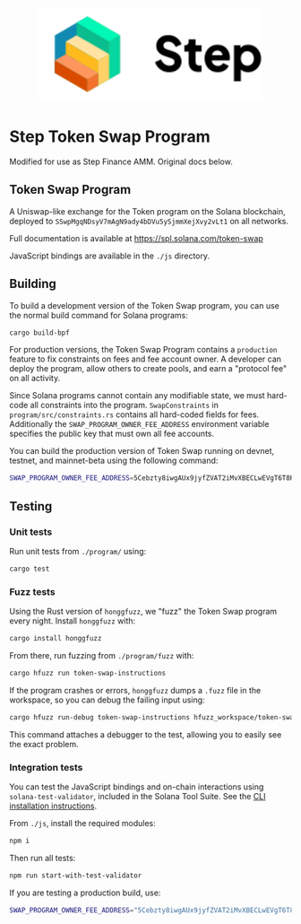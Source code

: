 <h1 align="center">
  <br>
   <img width="400" src="https://github.com/step-finance/call-option-rewards/blob/main/logo.svg?raw=true" alt="step logo"/>
  <br>
</h1>

# Step Token Swap Program

Modified for use as Step Finance AMM. Original docs below.

## Token Swap Program

A Uniswap-like exchange for the Token program on the Solana blockchain, deployed
to `SSwpMgqNDsyV7mAgN9ady4bDVu5ySjmmXejXvy2vLt1` on all networks.

Full documentation is available at https://spl.solana.com/token-swap

JavaScript bindings are available in the `./js` directory.

## Building

To build a development version of the Token Swap program, you can use the normal
build command for Solana programs:

```sh
cargo build-bpf
```

For production versions, the Token Swap Program contains a `production` feature
to fix constraints on fees and fee account owner. A developer can
deploy the program, allow others to create pools, and earn a "protocol fee" on
all activity.

Since Solana programs cannot contain any modifiable state, we must hard-code
all constraints into the program. `SwapConstraints` in `program/src/constraints.rs`
contains all hard-coded fields for fees. Additionally the
`SWAP_PROGRAM_OWNER_FEE_ADDRESS` environment variable specifies the public key
that must own all fee accounts.

You can build the production version of Token Swap running on devnet, testnet, and
mainnet-beta using the following command:

```sh
SWAP_PROGRAM_OWNER_FEE_ADDRESS=5Cebzty8iwgAUx9jyfZVAT2iMvXBECLwEVgT6T8KYmvS cargo build-bpf --features=production
```

## Testing

### Unit tests

Run unit tests from `./program/` using:

```sh
cargo test
```

### Fuzz tests

Using the Rust version of `honggfuzz`, we "fuzz" the Token Swap program every night.
Install `honggfuzz` with:

```sh
cargo install honggfuzz
```

From there, run fuzzing from `./program/fuzz` with:

```sh
cargo hfuzz run token-swap-instructions
```

If the program crashes or errors, `honggfuzz` dumps a `.fuzz` file in the workspace,
so you can debug the failing input using:

```sh
cargo hfuzz run-debug token-swap-instructions hfuzz_workspace/token-swap-instructions/*fuzz
```

This command attaches a debugger to the test, allowing you to easily see the
exact problem.

### Integration tests

You can test the JavaScript bindings and on-chain interactions using
`solana-test-validator`, included in the Solana Tool Suite. See the
[CLI installation instructions](https://docs.solana.com/cli/install-solana-cli-tools).

From `./js`, install the required modules:

```sh
npm i
```

Then run all tests:

```sh
npm run start-with-test-validator
```

If you are testing a production build, use:

```sh
SWAP_PROGRAM_OWNER_FEE_ADDRESS="5Cebzty8iwgAUx9jyfZVAT2iMvXBECLwEVgT6T8KYmvS" npm run start-with-test-validator
```
